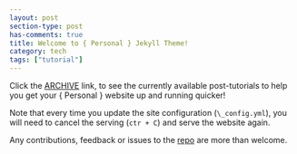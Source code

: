 ```yaml
---
layout: post
section-type: post
has-comments: true
title: Welcome to { Personal } Jekyll Theme!
category: tech
tags: ["tutorial"]
---
```


Click the [ARCHIVE]({{site.url}}/blog) link, to see the currently available
post-tutorials to help you get your { Personal } website up and running quicker!

Note that every time you update the site configuration (`\_config.yml`), you
will need to cancel the serving (`ctr + C`) and serve the website again.

Any contributions, feedback or issues to the
[repo](https://github.com/le4ker/personal-jekyll-theme) are more than welcome.
